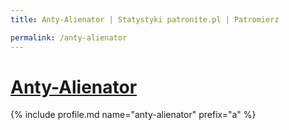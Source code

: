 ```yaml
---
title: Anty-Alienator | Statystyki patronite.pl | Patromierz

permalink: /anty-alienator
---
```


# [Anty-Alienator](https://patronite.pl/anty-alienator)

{% include profile.md name="anty-alienator" prefix="a" %}
